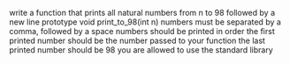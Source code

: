 write a function that prints all natural numbers from n to 98 followed by a new line prototype void print_to_98(int n) numbers must be separated by a comma, followed by a space numbers should be printed in order the first printed number should be the number passed to your function the last printed number should be 98 you are allowed to use the standard library
